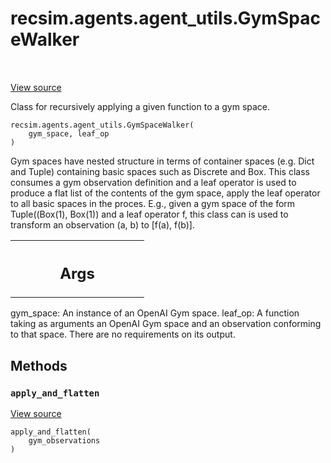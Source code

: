 <div itemscope itemtype="http://developers.google.com/ReferenceObject">
<meta itemprop="name" content="recsim.agents.agent_utils.GymSpaceWalker" />
<meta itemprop="path" content="Stable" />
<meta itemprop="property" content="__init__"/>
<meta itemprop="property" content="apply_and_flatten"/>
</div>

# recsim.agents.agent_utils.GymSpaceWalker

<!-- Insert buttons and diff -->

<table class="tfo-notebook-buttons tfo-api" align="left">

</table>

<a target="_blank" href="https://github.com/google-research/recsim/tree/master/recsim/agents/agent_utils.py">View
source</a>

Class for recursively applying a given function to a gym space.

<pre class="devsite-click-to-copy prettyprint lang-py tfo-signature-link">
<code>recsim.agents.agent_utils.GymSpaceWalker(
    gym_space, leaf_op
)
</code></pre>

<!-- Placeholder for "Used in" -->

Gym spaces have nested structure in terms of container spaces (e.g. Dict and
Tuple) containing basic spaces such as Discrete and Box. This class consumes a
gym observation definition and a leaf operator is used to produce a flat list of
the contents of the gym space, apply the leaf operator to all basic spaces in
the proces. E.g., given a gym space of the form Tuple((Box(1), Box(1)) and a
leaf operator f, this class can is used to transform an observation (a, b) to
[f(a), f(b)].

<!-- Tabular view -->

 <table class="responsive fixed orange">
<colgroup><col width="214px"><col></colgroup>
<tr><th colspan="2"><h2 class="add-link">Args</h2></th></tr>

</table>

gym_space: An instance of an OpenAI Gym space. leaf_op: A function taking as
arguments an OpenAI Gym space and an observation conforming to that space. There
are no requirements on its output.

## Methods

<h3 id="apply_and_flatten"><code>apply_and_flatten</code></h3>

<a target="_blank" href="https://github.com/google-research/recsim/tree/master/recsim/agents/agent_utils.py">View
source</a>

<pre class="devsite-click-to-copy prettyprint lang-py tfo-signature-link">
<code>apply_and_flatten(
    gym_observations
)
</code></pre>
